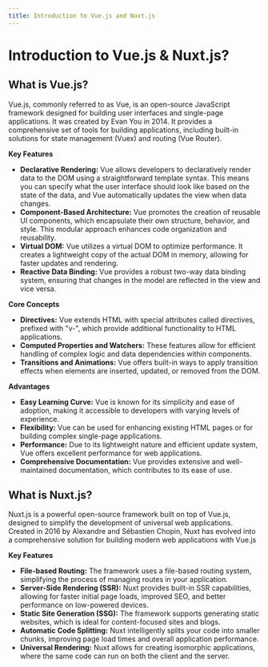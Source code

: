 ```yaml
---
title: Introduction to Vue.js and Nuxt.js
---
```


# Introduction to Vue.js & Nuxt.js?

## What is Vue.js?

Vue.js, commonly referred to as Vue, is an open-source JavaScript framework designed for building user interfaces and single-page applications. It was created by Evan You in 2014. It provides a comprehensive set of tools for building applications, including built-in solutions for state management (Vuex) and routing (Vue Router).

**Key Features**

- **Declarative Rendering:** Vue allows developers to declaratively render data to the DOM using a straightforward template syntax. This means you can specify what the user interface should look like based on the state of the data, and Vue automatically updates the view when data changes.
- **Component-Based Architecture:** Vue promotes the creation of reusable UI components, which encapsulate their own structure, behavior, and style. This modular approach enhances code organization and reusability.
- **Virtual DOM:** Vue utilizes a virtual DOM to optimize performance. It creates a lightweight copy of the actual DOM in memory, allowing for faster updates and rendering.
- **Reactive Data Binding:** Vue provides a robust two-way data binding system, ensuring that changes in the model are reflected in the view and vice versa.

**Core Concepts**

- **Directives:** Vue extends HTML with special attributes called directives, prefixed with "v-", which provide additional functionality to HTML applications.
- **Computed Properties and Watchers:** These features allow for efficient handling of complex logic and data dependencies within components.
- **Transitions and Animations:** Vue offers built-in ways to apply transition effects when elements are inserted, updated, or removed from the DOM.

**Advantages**

- **Easy Learning Curve:** Vue is known for its simplicity and ease of adoption, making it accessible to developers with varying levels of experience.
- **Flexibility:** Vue can be used for enhancing existing HTML pages or for building complex single-page applications.
- **Performance:** Due to its lightweight nature and efficient update system, Vue offers excellent performance for web applications.
- **Comprehensive Documentation:** Vue provides extensive and well-maintained documentation, which contributes to its ease of use.

## What is Nuxt.js?

Nuxt.js is a powerful open-source framework built on top of Vue.js, designed to simplify the development of universal web applications. Created in 2016 by Alexandre and Sébastien Chopin, Nuxt has evolved into a comprehensive solution for building modern web applications with Vue.js

**Key Features**

- **File-based Routing:** The framework uses a file-based routing system, simplifying the process of managing routes in your application.
- **Server-Side Rendering (SSR):** Nuxt provides built-in SSR capabilities, allowing for faster initial page loads, improved SEO, and better performance on low-powered devices.
- **Static Site Generation (SSG):** The framework supports generating static websites, which is ideal for content-focused sites and blogs.
- **Automatic Code Splitting:** Nuxt intelligently splits your code into smaller chunks, improving page load times and overall application performance.
- **Universal Rendering:** Nuxt allows for creating isomorphic applications, where the same code can run on both the client and the server.
